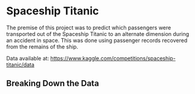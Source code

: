 # Spaceship Titanic

The premise of this project was to predict which passengers were transported out of the Spaceship Titanic to an alternate dimension during an accident in space. This was done using passenger records recovered from the remains of the ship.

Data available at: https://www.kaggle.com/competitions/spaceship-titanic/data

## Breaking Down the Data


